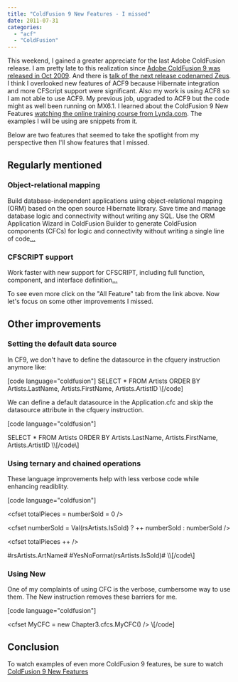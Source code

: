 ```yaml
---
title: "ColdFusion 9 New Features - I missed"
date: 2011-07-31
categories: 
  - "acf"
  - "ColdFusion"
---
```


This weekend, I gained a greater appreciate for the last Adobe ColdFusion release. I am pretty late to this realization since [Adobe ColdFusion 9 was released in Oct 2009](http://www.adobe.com/aboutadobe/pressroom/pressreleases/200910/AdobeColdFusion9NowAvailable.html). And there is [talk of the next release codenamed Zeus](http://blogs.adobe.com/coldfusion/2011/06/08/next-version-of-coldfusion-is-codenamed-zeus/). I think I overlooked new features of ACF9 because Hibernate integration and more CFScript support were significant. Also my work is using ACF8 so I am not able to use ACF9. My previous job, upgraded to ACF9 but the code might as well been running on MX6.1. I learned about the ColdFusion 9 New Features [watching the online training course from Lynda.com](http://www.lynda.com/ColdFusion-9-tutorials/new-features/56299-2.html). The examples I will be using are snippets from it.

Below are two features that seemed to take the spotlight from my perspective then I'll show features that I missed.

## Regularly mentioned

### Object-relational mapping

Build database-independent applications using object-relational mapping (ORM) based on the open source Hibernate library. Save time and manage database logic and connectivity without writing any SQL. Use the ORM Application Wizard in ColdFusion Builder to generate ColdFusion components (CFCs) for logic and connectivity without writing a single line of code[...](http://www.adobe.com/products/coldfusion/features/)

### CFSCRIPT support

Work faster with new support for CFSCRIPT, including full function, component, and interface definition[...](http://www.adobe.com/products/coldfusion/features/)

To see even more click on the "All Feature" tab from the link above. Now let's focus on some other improvements I missed.

## Other improvements

### Setting the default data source

In CF9, we don't have to define the datasource in the cfquery instruction anymore like:

\[code language="coldfusion"\]
<cfquery name="rsArtists" datasource="cfartgallery">
SELECT *
FROM Artists
ORDER BY Artists.LastName, Artists.FirstName, Artists.ArtistID
</cfquery>
\\[/code\]

We can define a default datasource in the Application.cfc and skip the datasource attribute in the cfquery instruction.

\[code language="coldfusion"\]
<cfset this.datasource = "cfartgallery" />

<cfquery name="rsArtists">
SELECT *
FROM Artists
ORDER BY Artists.LastName, Artists.FirstName, Artists.ArtistID
</cfquery>
\\[/code\]

### Using ternary and chained operations

These language improvements help with less verbose code while enhancing readiblity.

\[code language="coldfusion"\]
<!--- old way
<cfset totalPieces = 0 />
<cfset numberSold = 0 />
--->

<cfset totalPieces = numberSold = 0 />

<cfoutput>   
<!---  old way
<cfif Val(rsArtists.IsSold)>
<cfset numberSold ++ />
</cfif>
--->

<cfset numberSold = Val(rsArtists.IsSold) ? ++ numberSold : numberSold />

<cfset totalPieces ++ />

<!--- old way
<tr class="<cfif totalPieces MOD 2 EQ 0>evenRow<cfelse>oddRow</cfif>">
--->

<tr class="#(totalPieces MOD 2 EQ 0) ? "evenRow" : "oddRow"#">
<td>#rsArtists.ArtName#</td>
<td>#YesNoFormat(rsArtists.IsSold)#</td>
</tr>
<cfoutput>
\\[/code\]

### Using New

One of my complaints of using CFC is the verbose, cumbersome way to use them. The New instruction removes these barriers for me.

\[code language="coldfusion"\]
<!--- old way
<cfset MyCFC = CreateObject("component", "Chapter3.cfcs.MyCFC").init() />
--->
<cfset MyCFC = new Chapter3.cfcs.MyCFC() />
\\[/code\]

## Conclusion

To watch examples of even more ColdFusion 9 features, be sure to watch [ColdFusion 9 New Features](http://www.lynda.com/ColdFusion-9-tutorials/new-features/56299-2.html)
